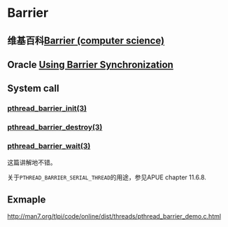 # Barrier



## 维基百科[Barrier (computer science)](https://en.wikipedia.org/wiki/Barrier_(computer_science))



## Oracle [Using Barrier Synchronization](https://docs.oracle.com/cd/E19253-01/816-5137/gfwek/index.html)



## System call

### [pthread_barrier_init(3)](https://linux.die.net/man/3/pthread_barrier_init)

### [pthread_barrier_destroy(3)](http://man7.org/linux/man-pages/man3/pthread_barrier_destroy.3p.html)

### [pthread_barrier_wait(3)](https://linux.die.net/man/3/pthread_barrier_wait)

这篇讲解地不错。

关于`PTHREAD_BARRIER_SERIAL_THREAD`的用途，参见APUE chapter 11.6.8.

## Exmaple

http://man7.org/tlpi/code/online/dist/threads/pthread_barrier_demo.c.html